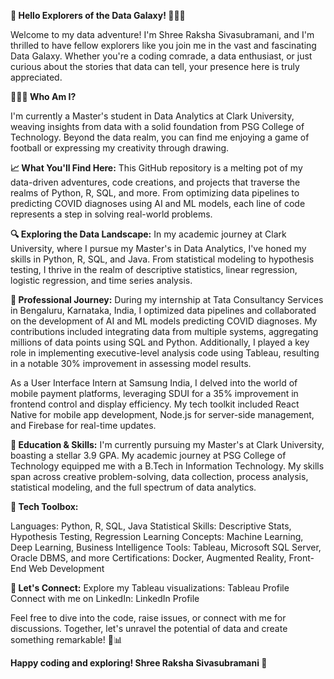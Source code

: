 **🚀 Hello Explorers of the Data Galaxy! 🌌👋🏾**

Welcome to my data adventure! I'm Shree Raksha Sivasubramani, and I'm thrilled to have fellow explorers like you join me in the vast and fascinating Data Galaxy. Whether you're a coding comrade, a data enthusiast, or just curious about the stories that data can tell, your presence here is truly appreciated.

**👩🏾‍💻 Who Am I?**

I'm currently a Master's student in Data Analytics at Clark University, weaving insights from data with a solid foundation from PSG College of Technology. Beyond the data realm, you can find me enjoying a game of football or expressing my creativity through drawing.

**📈 What You'll Find Here:**
This GitHub repository is a melting pot of my data-driven adventures, code creations, and projects that traverse the realms of Python, R, SQL, and more. From optimizing data pipelines to predicting COVID diagnoses using AI and ML models, each line of code represents a step in solving real-world problems.

**🔍 Exploring the Data Landscape:**
In my academic journey at Clark University, where I pursue my Master's in Data Analytics, I've honed my skills in Python, R, SQL, and Java. From statistical modeling to hypothesis testing, I thrive in the realm of descriptive statistics, linear regression, logistic regression, and time series analysis.

**💼 Professional Journey:**
During my internship at Tata Consultancy Services in Bengaluru, Karnataka, India, I optimized data pipelines and collaborated on the development of AI and ML models predicting COVID diagnoses. My contributions included integrating data from multiple systems, aggregating millions of data points using SQL and Python. Additionally, I played a key role in implementing executive-level analysis code using Tableau, resulting in a notable 30% improvement in assessing model results.

As a User Interface Intern at Samsung India, I delved into the world of mobile payment platforms, leveraging SDUI for a 35% improvement in frontend control and display efficiency. My tech toolkit included React Native for mobile app development, Node.js for server-side management, and Firebase for real-time updates.

**🚀 Education & Skills:**
I'm currently pursuing my Master's at Clark University, boasting a stellar 3.9 GPA. My academic journey at PSG College of Technology equipped me with a B.Tech in Information Technology. My skills span across creative problem-solving, data collection, process analysis, statistical modeling, and the full spectrum of data analytics.

**🧰 Tech Toolbox:**

Languages: Python, R, SQL, Java
Statistical Skills: Descriptive Stats, Hypothesis Testing, Regression
Learning Concepts: Machine Learning, Deep Learning, Business Intelligence
Tools: Tableau, Microsoft SQL Server, Oracle DBMS, and more
Certifications: Docker, Augmented Reality, Front-End Web Development

**📱 Let's Connect:**
Explore my Tableau visualizations: Tableau Profile
Connect with me on LinkedIn: LinkedIn Profile

Feel free to dive into the code, raise issues, or connect with me for discussions. Together, let's unravel the potential of data and create something remarkable! 🚀📊

**Happy coding and exploring!
Shree Raksha Sivasubramani 🌟**

